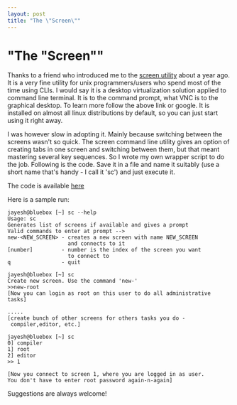 ```yaml
---
layout: post
title: "The \"Screen\""
---
```

"The \"Screen\""
===
Thanks to a friend who introduced me to the [screen utility][0] about a year ago. It is a very fine utility for unix programmers/users who spend most of the time using CLIs. I would say it is a desktop virtualization solution applied to command line terminal. It is to the command prompt, what VNC is to the graphical desktop. To learn more follow the above link or google. It is installed on almost all linux distributions by default, so you can just start using it right away.  
  
I was however slow in adopting it. Mainly because switching between the screens wasn't so quick. The screen command line utility gives an option of creating tabs in one screen and switching between them, but that meant mastering several key sequences. So I wrote my own wrapper script to do the job. Following is the code. Save it in a file and name it suitably (use a short name that's handy - I call it 'sc') and just execute it.  
  
The code is available [here][1]  
  
Here is a sample run:  

      
    jayesh@bluebox [~] sc --help  
    Usage: sc  
    Generates list of screens if available and gives a prompt  
    Valid commands to enter at prompt -->  
    new-<NEW_SCREEN> - creates a new screen with name NEW_SCREEN  
                       and connects to it  
    [number]         - number is the index of the screen you want  
                       to connect to  
    q                - quit  
      
    jayesh@bluebox [~] sc  
    Create new screen. Use the command 'new-'  
    >>new-root  
    [Now you can login as root on this user to do all administrative tasks]  
      
    .....   
    [create bunch of other screens for others tasks you do -  
     compiler,editor, etc.]  
      
    jayesh@bluebox [~] sc  
    0] compiler  
    1] root  
    2] editor  
    >> 1  
      
    [Now you connect to screen 1, where you are logged in as user.   
    You don't have to enter root password again-n-again]  
    

  
  
Suggestions are always welcome!

[0]: http://www.kuro5hin.org/story/2004/3/9/16838/14935
[1]: http://jayeshsalvi.googlepages.com/sc
